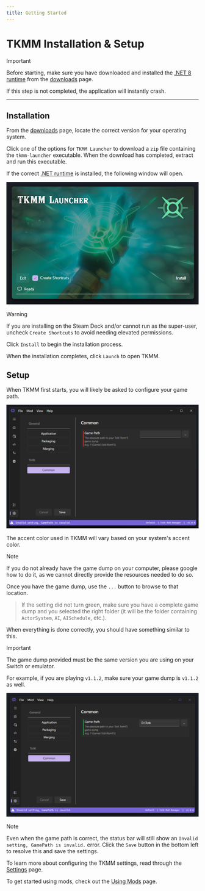 ```yaml
---
title: Getting Started
---
```


# TKMM Installation & Setup

> [!IMPORTANT]
> Before starting, make sure you have downloaded and installed the [.NET 8 runtime](../../downloads) from the [downloads](../../downloads) page.
>
> If this step is not completed, the application will instantly crash.

---

## Installation

From the [downloads](../../downloads) page, locate the correct version for your operating system.

Click one of the options for `TKMM Launcher` to download a `zip` file containing the `tkmm-launcher` executable. When the download has completed, extract and run this executable.

If the correct [.NET runtime](../../downloads) is installed, the following window will open.

<p>
    <img width="650" src="./images/Launcher.png" alt="tkmm launcher window">
</p>

> [!WARNING]
> If you are installing on the Steam Deck and/or cannot run as the super-user, uncheck `Create Shortcuts` to avoid needing elevated permissions.

Click `Install` to begin the installation process.

When the installation completes, click `Launch` to open TKMM.

## Setup

When TKMM first starts, you will likely be asked to configure your game path. 

<p>
    <img width="650" src="./images/Settings_NoGamePath.png" alt="invalid settings page">
</p>

The accent color used in TKMM will vary based on your system's accent color.

> [!NOTE]
> If you do not already have the game dump on your computer, please google how to do it, as we cannot directly provide the resources needed to do so.

Once you have the game dump, use the `...` button to browse to that location.

> If the setting did not turn green, make sure you have a complete game dump and you selected the right folder (it will be the folder containing `ActorSystem`, `AI`, `AISchedule`, etc.).

When everything is done correctly, you should have something similar to this.

> [!IMPORTANT]
> The game dump provided must be the same version you are using on your Switch or emulator.
>
> For example, if you are playing `v1.1.2`, make sure your game dump is `v1.1.2` as well.

<p>
    <img width="650" src="./images/Settings_WithGamePath.png">
</p>

> [!NOTE]
> Even when the game path is correct, the status bar will still show an `Invalid setting, GamePath is invalid.` error. Click the `Save` button in the bottom left to resolve this and save the settings.

To learn more about configuring the TKMM settings, read through the [Settings](./settings) page.

To get started using mods, check out the [Using Mods](./using-mods) page.